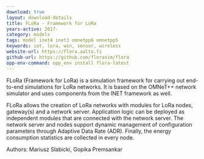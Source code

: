 ```yaml
---
download: true
layout: download-details
title: FLoRa - Framework for LoRa
years-active: 2017-
category: models
tags: model inet4 inet3 omnetpp6 omnetpp5
keywords: iot, lora, wsn, sensor, wireless
website-url: https://flora.aalto.fi
github-url: https://github.com/florasim/flora
opp-env-command: opp_env install flora-latest
---
```


FLoRa (Framework for LoRa) is a simulation framework for carrying out end-to-end
simulations for LoRa networks. It is based on the OMNeT++ network simulator
and uses components from the INET framework as well.

FLoRa allows the creation of LoRa networks with modules for LoRa nodes,
gateway(s) and a network server. Application logic can be deployed as
independent modules that are connected with the network server. The network
server and nodes support dynamic management of configuration parameters through
Adaptive Data Rate (ADR). Finally, the energy consumption statistics are
collected in every node.

Authors: Mariusz Slabicki, Gopika Premsankar


